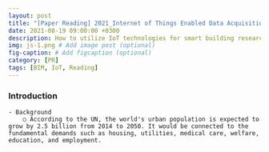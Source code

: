```yaml
---
layout: post
title: "[Paper Reading] 2021_Internet of Things Enabled Data Acquisition Framework"
date: 2021-08-19 09:00:00 +0300
description: How to utilize IoT technologies for smart building research and applications? # Add post description (optional)
img: js-1.png # Add image post (optional)
fig-caption: # Add figcaption (optional)
category: [PR]
tags: [BIM, IoT, Reading]
---
```



### Introduction
	- Background
		○ According to the UN, the world's urban population is expected to grow by 2.5 billion from 2014 to 2050. It would be connected to the fundamental demands such as housing, utilities, medical care, welfare, education, and employment.
